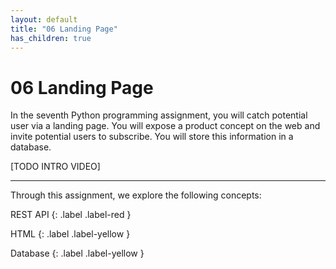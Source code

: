 ```yaml
---
layout: default
title: "06 Landing Page"
has_children: true
---
```


# 06 Landing Page

In the seventh Python programming assignment, you will catch potential user via a landing page. You will expose a product concept on the web and invite potential users to subscribe. You will store this information in a database.

[TODO INTRO VIDEO]

---

Through this assignment, we explore the following concepts:

REST API
{: .label .label-red }

HTML
{: .label .label-yellow }

Database
{: .label .label-yellow }